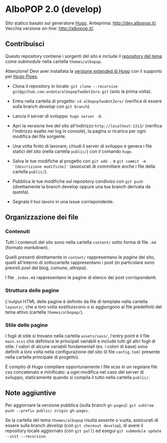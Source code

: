 # AlboPOP 2.0 (develop)

Sito statico basato sul generatore [Hugo](https://gohugo.io/). Anteprima: http://dev.albopop.it/. Vecchia versione on-line: http://albopop.it/.

## Contribuisci

Questo repository contiene i sorgenti del sito e include il [repository del tema](https://github.com/ondata/albopopTwoDotZero-theme/) come *submodule* nella cartella `themes/albopop`.

Attenzione! Devi aver installata la [versione extended di Hugo](https://github.com/gohugoio/hugo/releases)
con il supporto per [Hugo Pipes](https://gohugo.io/hugo-pipes/).

* Clona il repository in locale: `git clone --recursive git@github.com:ondata/albopopTwoDotZero.git` (solo la prima volta).

* Entra nella cartella di progetto: `cd albopopTwoDotZero/` (verifica di essere sulla branch *develop* con `git branch`).

* Lancia il server di sviluppo: `hugo server -D`.

* Apri la versione live del sito all'indirizzo `http://localhost:1313/` (verifica l'indirizzo esatto nei log in console), la pagina si ricarica per ogni modifica dei file sorgente.

* Una volta finito di lavorare, chiudi il server di sviluppo e genera i file statici del sito (nella cartella `public/`) con il comando `hugo`.

* Salva le tue modifiche al progetto con `git add .` e `git commit -m '[descrizione modifiche]'` (assicurati di committare anche i file della cartella `public/`).

* Pubblica le tue modifiche sul repository condiviso con `git push` (direttamente la branch develop oppure una tua branch derivata da questa).

* Segnala il tuo lavoro in una issue corrispondente.

## Organizzazione dei file

### Contenuti

Tutti i contenuti del sito sono nella cartella `content/` sotto forma di file `.md` (formato *markdown*).

Quelli presenti direttamente in `content/` rappresentano le *pagine* del sito, quelli all'interno di sottocartelle
rappresentano i post (in particolare sono previsti *post* del blog, *comune*, *altrepa*).

I file `_index.md` rappresentano le pagine di elenco dei post corrispondenti.

### Struttura delle pagine

L'output HTML delle pagine è definito da file di template nella cartella `layouts/`, che a loro volta sostituiscono o si aggiungono
ai file predefiniti del tema attivo (cartella `themes/albopop/`).

### Stile delle pagine

I fogli di stile si trovano nella cartella `assets/sass/`, l'entry point è il file `main.scss` che definisce le principali variabili
e include tutti gli altri fogli di stile. I valori di alcune variabili fondamentali (es. i colori di base) sono definiti a loro volta
nella configurazione del sito (il file `config.toml` presente nella cartella principale di progetto).

È compito di Hugo compilare opportunamente i file scss in un regolare file css concatenato e minificato:
a ogni modifica nel caso del server di sviluppo, staticamente quando si compila il tutto nella cartella `public/`.

## Note aggiuntive

Per aggiornare la versione pubblica (sulla branch `gh-pages`): `git subtree push --prefix public/ origin gh-pages`.

Se la cartella del tema `themes/albopop` risulta assente o vuota, assicurati di essere sulla branch *develop* (con `git checkout develop`),
di avere il repository locale aggiornato (con `git pull`) ed esegui `git submodule update --init --recursive`.
